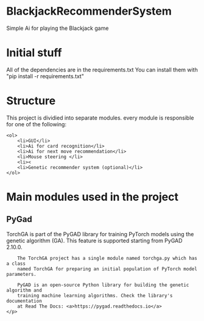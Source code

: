 # BlackjackRecommenderSystem
Simple Ai for playing the Blackjack game

<h1>Initial stuff</h1>
    <p>All of the dependencies are in the requirements.txt 
        You can install them with "pip install -r requirements.txt"
    </p>

<h1>Structure</h1>
    <p>
    This project is dividied into separate modules. every module is responsible for one of the following:
    </p>

    <ol>
        <li>GUI</li>
        <li>Ai for card recognition</li>
        <li>Ai for next move recommendation</li>
        <li>Mouse steering </li>
        <li><
        <li>Genetic recommender system (optional)</li>
    </ol>

<h1>Main modules used in the project</h1>

<h2>PyGad</h2>
    <p>TorchGA is part of the PyGAD library for training PyTorch models
        using the genetic algorithm (GA). This feature is supported starting
        from PyGAD 2.10.0.

        The TorchGA project has a single module named torchga.py which has a class 
        named TorchGA for preparing an initial population of PyTorch model parameters.

        PyGAD is an open-source Python library for building the genetic algorithm and
        training machine learning algorithms. Check the library's documentation
        at Read The Docs: <a>https://pygad.readthedocs.io</a>
    </p>


